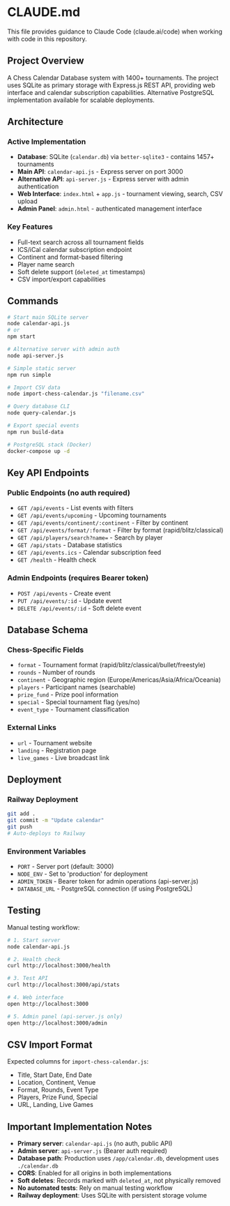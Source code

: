 # CLAUDE.md

This file provides guidance to Claude Code (claude.ai/code) when working with code in this repository.

## Project Overview

A Chess Calendar Database system with 1400+ tournaments. The project uses SQLite as primary storage with Express.js REST API, providing web interface and calendar subscription capabilities. Alternative PostgreSQL implementation available for scalable deployments.

## Architecture

### Active Implementation
- **Database**: SQLite (`calendar.db`) via `better-sqlite3` - contains 1457+ tournaments
- **Main API**: `calendar-api.js` - Express server on port 3000
- **Alternative API**: `api-server.js` - Express server with admin authentication
- **Web Interface**: `index.html` + `app.js` - tournament viewing, search, CSV upload
- **Admin Panel**: `admin.html` - authenticated management interface

### Key Features
- Full-text search across all tournament fields
- ICS/iCal calendar subscription endpoint
- Continent and format-based filtering
- Player name search
- Soft delete support (`deleted_at` timestamps)
- CSV import/export capabilities

## Commands

```bash
# Start main SQLite server
node calendar-api.js
# or
npm start

# Alternative server with admin auth
node api-server.js

# Simple static server
npm run simple

# Import CSV data
node import-chess-calendar.js "filename.csv"

# Query database CLI
node query-calendar.js

# Export special events
npm run build-data

# PostgreSQL stack (Docker)
docker-compose up -d
```

## Key API Endpoints

### Public Endpoints (no auth required)
- `GET /api/events` - List events with filters
- `GET /api/events/upcoming` - Upcoming tournaments
- `GET /api/events/continent/:continent` - Filter by continent
- `GET /api/events/format/:format` - Filter by format (rapid/blitz/classical)
- `GET /api/players/search?name=` - Search by player
- `GET /api/stats` - Database statistics
- `GET /api/events.ics` - Calendar subscription feed
- `GET /health` - Health check

### Admin Endpoints (requires Bearer token)
- `POST /api/events` - Create event
- `PUT /api/events/:id` - Update event
- `DELETE /api/events/:id` - Soft delete event

## Database Schema

### Chess-Specific Fields
- `format` - Tournament format (rapid/blitz/classical/bullet/freestyle)
- `rounds` - Number of rounds
- `continent` - Geographic region (Europe/Americas/Asia/Africa/Oceania)
- `players` - Participant names (searchable)
- `prize_fund` - Prize pool information
- `special` - Special tournament flag (yes/no)
- `event_type` - Tournament classification

### External Links
- `url` - Tournament website
- `landing` - Registration page
- `live_games` - Live broadcast link

## Deployment

### Railway Deployment
```bash
git add .
git commit -m "Update calendar"
git push
# Auto-deploys to Railway
```

### Environment Variables
- `PORT` - Server port (default: 3000)
- `NODE_ENV` - Set to 'production' for deployment
- `ADMIN_TOKEN` - Bearer token for admin operations (api-server.js)
- `DATABASE_URL` - PostgreSQL connection (if using PostgreSQL)

## Testing

Manual testing workflow:
```bash
# 1. Start server
node calendar-api.js

# 2. Health check
curl http://localhost:3000/health

# 3. Test API
curl http://localhost:3000/api/stats

# 4. Web interface
open http://localhost:3000

# 5. Admin panel (api-server.js only)
open http://localhost:3000/admin
```

## CSV Import Format

Expected columns for `import-chess-calendar.js`:
- Title, Start Date, End Date
- Location, Continent, Venue
- Format, Rounds, Event Type
- Players, Prize Fund, Special
- URL, Landing, Live Games

## Important Implementation Notes

- **Primary server**: `calendar-api.js` (no auth, public API)
- **Admin server**: `api-server.js` (Bearer auth required)
- **Database path**: Production uses `/app/calendar.db`, development uses `./calendar.db`
- **CORS**: Enabled for all origins in both implementations
- **Soft deletes**: Records marked with `deleted_at`, not physically removed
- **No automated tests**: Rely on manual testing workflow
- **Railway deployment**: Uses SQLite with persistent storage volume